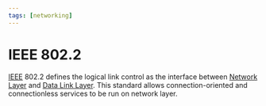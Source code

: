 ```yaml
---
tags: [networking]
---
```


# IEEE 802.2

[IEEE](202210010828.md) 802.2 defines the logical link control as the interface
between [Network Layer](202206131702.md) and [Data Link Layer](202206131651.md).
This standard allows connection-oriented and connectionless services to be run
on network layer.
